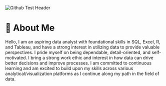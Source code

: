 ![Github Test Header](https://github.com/user-attachments/assets/80e66800-bb43-40ed-be54-e59542105b03)

# 👋 About Me

Hello, I am an aspiring data analyst with foundational skills in SQL, Excel, R, and Tableau, and have a strong interest in utilizing data to provide valuable perspectives. I pride myself on being dependable, detail-oriented, and self-motivated. I bring a strong work ethic and interest in how data can drive better decisions and improve processes. I am committed to continuous learning and am excited to build upon my skills across various analytical/visualization platforms as I continue along my path in the field of data.
